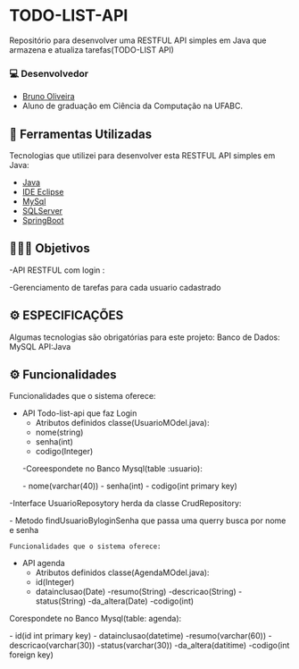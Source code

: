 # TODO-LIST-API

Repositório para desenvolver uma RESTFUL API simples em Java que armazena e atualiza tarefas(TODO-LIST API)


### 💻 Desenvolvedor
- [Bruno Oliveira](https://github.com/BrunoSantosdeOliveira)
- Aluno de graduação em Ciência da Computação na UFABC.



## 🚀 Ferramentas Utilizadas

Tecnologias que utilizei para desenvolver esta  RESTFUL API simples em Java:

- [Java](https://www.java.com/pt-BR/)
- [IDE Eclipse](https://www.eclipse.org/eclipseide/)
- [MySql](https://www.mysql.com/downloads/)
- [SQLServer](https://www.microsoft.com/pt-br/sql-server/sql-server-downloads)
- [SpringBoot](https://start.spring.io/)



## 👨🏻‍💻 Objetivos
<p>-API RESTFUL com login :</p>
<p>-Gerenciamento de tarefas para cada usuario cadastrado</p>




## ⚙️ ESPECIFICAÇÕES
Algumas tecnologias são obrigatórias para este projeto:
Banco de Dados: MySQL
API:Java

## ⚙️ Funcionalidades
Funcionalidades que o sistema oferece:
- API Todo-list-api que faz Login 
  - Atributos definidos classe(UsuarioMOdel.java):
   - nome(string)
   - senha(int)
   - codigo(Integer)
  <p>  -Coreespondete no Banco Mysql(table :usuario):</p>
   - nome(varchar(40))
   - senha(int)
   - codigo(int primary key)
 <p> -Interface UsuarioReposytory herda da classe CrudRepository:</p>
   - Metodo findUsuarioByloginSenha que passa uma querry busca por nome e senha
    
    Funcionalidades que o sistema oferece:
- API agenda 
  - Atributos definidos classe(AgendaMOdel.java):
   - id(Integer)
   - datainclusao(Date)
    -resumo(String)
    -descricao(String)
    -status(String)
    -da_altera(Date)
    -codigo(int)
 <p>Corespondete no Banco Mysql(table: agenda):</p>
   - id(id int primary key)
   - datainclusao(datetime)
   -resumo(varchar(60))
   -descricao(varchar(30))
    -status(varchar(30))
    -da_altera(datitime)
    -codigo(int foreign key)
